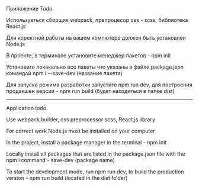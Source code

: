 Приложение Todo.

Используеться сборщик webpack, препроцесор css - scss, библиотека React.js

Для коректной работы на вашем компютере должен быть установлен Node.js

В проекте, в терминале установите менеджер пакетов - npm init

Установите локакально все пакеты что указаны в файле package.json командой npm i --save-dev (название пакета)

Для запуска режима разработки запустите npm run dev, для построения продакшен версии - npm run build (будет находиться в папке dist)


-------------------------------------------------------------


Application todo.

Use webpack builder, css preprocessor scss, React.js library

For correct work Node.js must be installed on your computer

In the project, install a package manager in the terminal - npm init

Locally install all packages that are listed in the package.json file with the npm i command - save-dev (package name)

To start the development mode, run npm run dev, to build the production version - npm run build (located in the dist folder)
